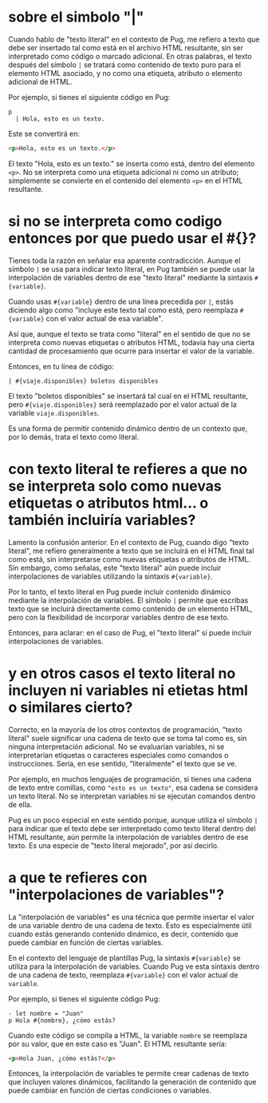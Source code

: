 # sobre el simbolo "|"

Cuando hablo de "texto literal" en el contexto de Pug, me refiero a texto que debe ser insertado tal como está en el archivo HTML resultante, sin ser interpretado como código o marcado adicional. En otras palabras, el texto después del símbolo `|` se tratará como contenido de texto puro para el elemento HTML asociado, y no como una etiqueta, atributo o elemento adicional de HTML.

Por ejemplo, si tienes el siguiente código en Pug:

```pug
p
  | Hola, esto es un texto.
```

Este se convertirá en:

```html
<p>Hola, esto es un texto.</p>
```

El texto "Hola, esto es un texto." se inserta como está, dentro del elemento `<p>`. No se interpreta como una etiqueta adicional ni como un atributo; simplemente se convierte en el contenido del elemento `<p>` en el HTML resultante.

# si no se interpreta como codigo entonces por que puedo usar el #{}?

Tienes toda la razón en señalar esa aparente contradicción. Aunque el símbolo `|` se usa para indicar texto literal, en Pug también se puede usar la interpolación de variables dentro de ese "texto literal" mediante la sintaxis `#{variable}`.

Cuando usas `#{variable}` dentro de una línea precedida por `|`, estás diciendo algo como "incluye este texto tal como está, pero reemplaza `#{variable}` con el valor actual de esa variable".

Así que, aunque el texto se trata como "literal" en el sentido de que no se interpreta como nuevas etiquetas o atributos HTML, todavía hay una cierta cantidad de procesamiento que ocurre para insertar el valor de la variable.

Entonces, en tu línea de código:

```pug
| #{viaje.disponibles} boletos disponibles
```

El texto "boletos disponibles" se insertará tal cual en el HTML resultante, pero `#{viaje.disponibles}` será reemplazado por el valor actual de la variable `viaje.disponibles`.

Es una forma de permitir contenido dinámico dentro de un contexto que, por lo demás, trata el texto como literal.

# con texto literal te refieres a que no se interpreta solo como nuevas etiquetas o atributos html... o también incluiría variables?

Lamento la confusión anterior. En el contexto de Pug, cuando digo "texto literal", me refiero generalmente a texto que se incluirá en el HTML final tal como está, sin interpretarse como nuevas etiquetas o atributos de HTML. Sin embargo, como señalas, este "texto literal" aún puede incluir interpolaciones de variables utilizando la sintaxis `#{variable}`.

Por lo tanto, el texto literal en Pug puede incluir contenido dinámico mediante la interpolación de variables. El símbolo `|` permite que escribas texto que se incluirá directamente como contenido de un elemento HTML, pero con la flexibilidad de incorporar variables dentro de ese texto.

Entonces, para aclarar: en el caso de Pug, el "texto literal" sí puede incluir interpolaciones de variables.

# y en otros casos el texto literal no incluyen ni variables ni etietas html o similares cierto?

Correcto, en la mayoría de los otros contextos de programación, "texto literal" suele significar una cadena de texto que se toma tal como es, sin ninguna interpretación adicional. No se evaluarían variables, ni se interpretarían etiquetas o caracteres especiales como comandos o instrucciones. Sería, en ese sentido, "literalmente" el texto que se ve.

Por ejemplo, en muchos lenguajes de programación, si tienes una cadena de texto entre comillas, como `"esto es un texto"`, esa cadena se considera un texto literal. No se interpretan variables ni se ejecutan comandos dentro de ella.

Pug es un poco especial en este sentido porque, aunque utiliza el símbolo `|` para indicar que el texto debe ser interpretado como texto literal dentro del HTML resultante, aún permite la interpolación de variables dentro de ese texto. Es una especie de "texto literal mejorado", por así decirlo.

# a que te refieres con "interpolaciones de variables"?

La "interpolación de variables" es una técnica que permite insertar el valor de una variable dentro de una cadena de texto. Esto es especialmente útil cuando estás generando contenido dinámico, es decir, contenido que puede cambiar en función de ciertas variables.

En el contexto del lenguaje de plantillas Pug, la sintaxis `#{variable}` se utiliza para la interpolación de variables. Cuando Pug ve esta sintaxis dentro de una cadena de texto, reemplaza `#{variable}` con el valor actual de `variable`.

Por ejemplo, si tienes el siguiente código Pug:

```pug
- let nombre = "Juan"
p Hola #{nombre}, ¿cómo estás?
```

Cuando este código se compila a HTML, la variable `nombre` se reemplaza por su valor, que en este caso es "Juan". El HTML resultante sería:

```html
<p>Hola Juan, ¿cómo estás?</p>
```

Entonces, la interpolación de variables te permite crear cadenas de texto que incluyen valores dinámicos, facilitando la generación de contenido que puede cambiar en función de ciertas condiciones o variables.

